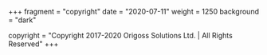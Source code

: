 +++
fragment = "copyright"
date = "2020-07-11"
weight = 1250
background = "dark"

copyright = "Copyright 2017-2020 Origoss Solutions Ltd. | All Rights Reserved"
+++
